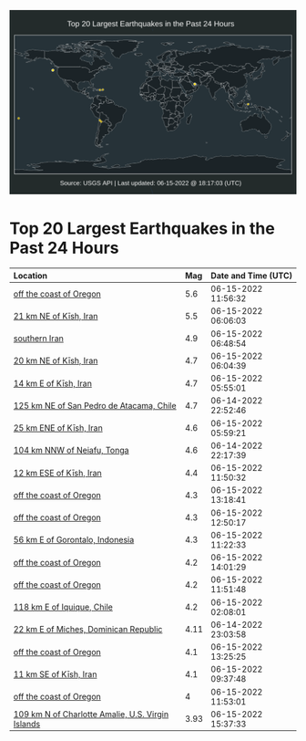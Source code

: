 ![Map](./map.png)

# Top 20 Largest Earthquakes in the Past 24 Hours

| Location | Mag | Date and Time (UTC) |
|:---|:---|:---|
| [off the coast of Oregon](https://earthquake.usgs.gov/earthquakes/eventpage/us7000hhik) | 5.6 | 06-15-2022 11:56:32 |
| [21 km NE of Kīsh, Iran](https://earthquake.usgs.gov/earthquakes/eventpage/us7000hhhc) | 5.5 | 06-15-2022 06:06:03 |
| [southern Iran](https://earthquake.usgs.gov/earthquakes/eventpage/us7000hhhk) | 4.9 | 06-15-2022 06:48:54 |
| [20 km NE of Kīsh, Iran](https://earthquake.usgs.gov/earthquakes/eventpage/us7000hhhb) | 4.7 | 06-15-2022 06:04:39 |
| [14 km E of Kīsh, Iran](https://earthquake.usgs.gov/earthquakes/eventpage/us7000hhh9) | 4.7 | 06-15-2022 05:55:01 |
| [125 km NE of San Pedro de Atacama, Chile](https://earthquake.usgs.gov/earthquakes/eventpage/us7000hhfw) | 4.7 | 06-14-2022 22:52:46 |
| [25 km ENE of Kīsh, Iran](https://earthquake.usgs.gov/earthquakes/eventpage/us7000hhha) | 4.6 | 06-15-2022 05:59:21 |
| [104 km NNW of Neiafu, Tonga](https://earthquake.usgs.gov/earthquakes/eventpage/us7000hhfs) | 4.6 | 06-14-2022 22:17:39 |
| [12 km ESE of Kīsh, Iran](https://earthquake.usgs.gov/earthquakes/eventpage/us7000hhij) | 4.4 | 06-15-2022 11:50:32 |
| [off the coast of Oregon](https://earthquake.usgs.gov/earthquakes/eventpage/us7000hhiy) | 4.3 | 06-15-2022 13:18:41 |
| [off the coast of Oregon](https://earthquake.usgs.gov/earthquakes/eventpage/us7000hhir) | 4.3 | 06-15-2022 12:50:17 |
| [56 km E of Gorontalo, Indonesia](https://earthquake.usgs.gov/earthquakes/eventpage/us7000hhig) | 4.3 | 06-15-2022 11:22:33 |
| [off the coast of Oregon](https://earthquake.usgs.gov/earthquakes/eventpage/us7000hhj9) | 4.2 | 06-15-2022 14:01:29 |
| [off the coast of Oregon](https://earthquake.usgs.gov/earthquakes/eventpage/us7000hhih) | 4.2 | 06-15-2022 11:51:48 |
| [118 km E of Iquique, Chile](https://earthquake.usgs.gov/earthquakes/eventpage/us7000hhgk) | 4.2 | 06-15-2022 02:08:01 |
| [22 km E of Miches, Dominican Republic](https://earthquake.usgs.gov/earthquakes/eventpage/pr2022165001) | 4.11 | 06-14-2022 23:03:58 |
| [off the coast of Oregon](https://earthquake.usgs.gov/earthquakes/eventpage/us7000hhj0) | 4.1 | 06-15-2022 13:25:25 |
| [11 km SE of Kīsh, Iran](https://earthquake.usgs.gov/earthquakes/eventpage/us7000hhi3) | 4.1 | 06-15-2022 09:37:48 |
| [off the coast of Oregon](https://earthquake.usgs.gov/earthquakes/eventpage/us7000hhii) | 4 | 06-15-2022 11:53:01 |
| [109 km N of Charlotte Amalie, U.S. Virgin Islands](https://earthquake.usgs.gov/earthquakes/eventpage/pr2022166000) | 3.93 | 06-15-2022 15:37:33 |
